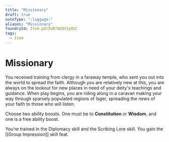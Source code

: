 ```yaml
---
title: "Missionary"
draft: true
noteType: ":luggage:"
aliases: "Missionary"
foundryId: Item.p8lXwR70Q8V3y0SC
tags:
  - Item
---
```


# Missionary

You received training from clergy in a faraway temple, who sent you out into the world to spread the faith. Although you are relatively new at this, you are always on the lookout for new places in need of your deity's teachings and guidance. When play begins, you are riding along in a caravan making your way through sparsely populated regions of Isger, spreading the news of your faith to those who will listen.

Choose two ability boosts. One must be to **Constitution** or **Wisdom**, and one is a free ability boost.

You're trained in the Diplomacy skill and the Scribing Lore skill. You gain the [[Group Impression]] skill feat.
